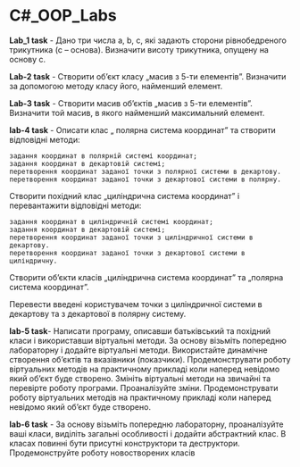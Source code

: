 # C#_OOP_Labs
**Lab_1 task** - Дано три числа a, b, c, які задають сторони рівнобедреного трикутника (c – основа). Визначити висоту трикутника, опущену на основу с.

**Lab-2 task** - Створити об’єкт класу „масив з 5-ти елементів”. Визначити за допомогою методу класу його, найменший елемент.

**Lab-3 task** - Створити масив об’єктів „масив з 5-ти елементів”. Визначити той масив, в якого найменший максимальний елемент.

**lab-4 task** - Описати клас „ полярна система координат” та створити відповідні методи:
```
задання координат в полярній системі координат;
задання координат в декартовій системі;
перетворення координат заданої точки з полярної системи в декартову.
перетворення координат заданої точки з декартової системи в полярну.
```
Створити похідний клас „циліндрична система координат” і перевантажити відповідні методи:
```
задання координат в циліндричній системі координат;
задання координат в декартовій системі;
перетворення координат заданої точки з циліндричної системи в декартову.
перетворення координат заданої точки з декартової системи в циліндричну.
```
Створити об’єкти класів „циліндрична система координат” та „полярна система координат”.

Перевести введені користувачем точки з циліндричної системи в декартову та з декартової в полярну систему.

**lab-5 task**- Написати програму, описавши батьківський та похідний класи і використавши віртуальні методи. За основу візьміть попередню лабораторну і додайте віртуальні методи. Використайте динамічне створення об’єктів та вказівники (показчики). Продемонструвати роботу віртуальних методів на практичному прикладі коли наперед невідомо який об’єкт буде створено. Змініть віртуальні методи на звичайні та перевірте роботу програми. Проаналізуйте зміни. Продемонструвати роботу віртуальних методів на практичному прикладі коли наперед невідомо який об’єкт буде створено.

**lab-6 task** - За основу візьміть попередню лабораторну, проаналізуйте ваші класи, виділіть загальні особливості і додайти абстрактний клас. В класах повинні бути присутні конструктори та деструктори. Продемонструйте роботу новостворених класів

